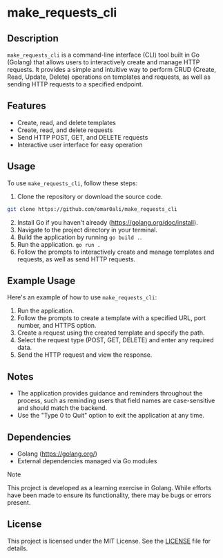 # make_requests_cli

## Description
`make_requests_cli` is a command-line interface (CLI) tool built in Go (Golang) that allows users to interactively create and manage HTTP requests. It provides a simple and intuitive way to perform CRUD (Create, Read, Update, Delete) operations on templates and requests, as well as sending HTTP requests to a specified endpoint.

## Features
- Create, read, and delete templates
- Create, read, and delete requests
- Send HTTP POST, GET, and DELETE requests
- Interactive user interface for easy operation

## Usage

To use `make_requests_cli`, follow these steps:

1. Clone the repository or download the source code.
```bash
git clone https://github.com/omar0ali/make_requests_cli
```
2. Install Go if you haven't already (https://golang.org/doc/install).
3. Navigate to the project directory in your terminal.
4. Build the application by running `go build .`.
5. Run the application. `go run .`
6. Follow the prompts to interactively create and manage templates and requests, as well as send HTTP requests.


## Example Usage

Here's an example of how to use `make_requests_cli`:

1. Run the application.
2. Follow the prompts to create a template with a specified URL, port number, and HTTPS option.
3. Create a request using the created template and specify the path.
4. Select the request type (POST, GET, DELETE) and enter any required data.
5. Send the HTTP request and view the response.


## Notes

- The application provides guidance and reminders throughout the process, such as reminding users that field names are case-sensitive and should match the backend.
- Use the "Type 0 to Quit" option to exit the application at any time.


## Dependencies

- Golang (https://golang.org/)
- External dependencies managed via Go modules

> [!NOTE]
> This project is developed as a learning exercise in Golang. While efforts have been made to ensure its functionality, there may be bugs or errors present.


## License
This project is licensed under the MIT License. See the [LICENSE](LICENSE) file for details.